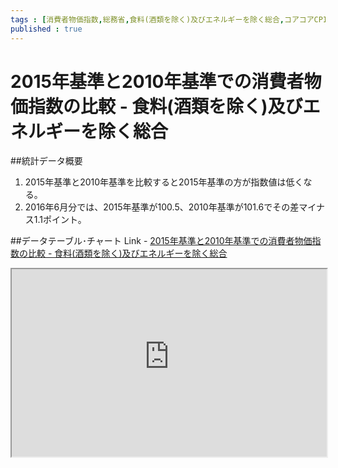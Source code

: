```yaml
--- 
tags : [消費者物価指数,総務省,食料(酒類を除く)及びエネルギーを除く総合,コアコアCPI] 
published : true
---
```

# 2015年基準と2010年基準での消費者物価指数の比較 - 食料(酒類を除く)及びエネルギーを除く総合
##統計データ概要
1. 2015年基準と2010年基準を比較すると2015年基準の方が指数値は低くなる。
1. 2016年6月分では、2015年基準が100.5、2010年基準が101.6でその差マイナス1.1ポイント。
    

	
##データテーブル･チャート
Link - [ 2015年基準と2010年基準での消費者物価指数の比較 - 食料(酒類を除く)及びエネルギーを除く総合](
http://knowledgevault.saecanet.com/charts/am-consulting.co.jp-2016-08-12-21-30-51.html
)

<iframe src="
http://knowledgevault.saecanet.com/charts/am-consulting.co.jp-2016-08-12-21-30-51.html
" width="100%" height="300px"></iframe>